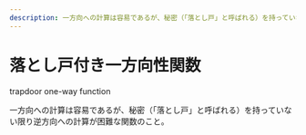 ```yaml
---
description: 一方向への計算は容易であるが、秘密（「落とし戸」と呼ばれる）を持っていない限り逆方向への計算が困難な関数のこと。
---
```


# 落とし戸付き一方向性関数

trapdoor one-way function

一方向への計算は容易であるが、秘密（「落とし戸」と呼ばれる）を持っていない限り逆方向への計算が困難な関数のこと。
